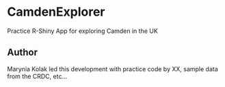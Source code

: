 # CamdenExplorer
Practice R-Shiny App for exploring Camden in the UK

## Author
Marynia Kolak led this development with practice code by XX, sample data from the CRDC, etc...
